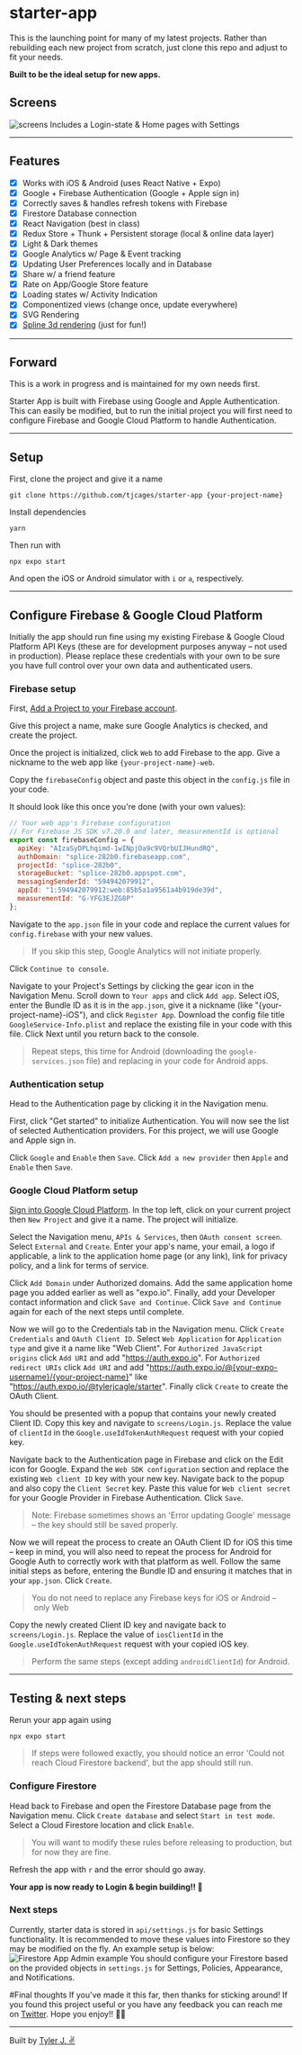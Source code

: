 # starter-app

This is the launching point for many of my latest projects. Rather than rebuilding each new project from scratch, just clone this repo and adjust to fit your needs.

**Built to be the ideal setup for new apps.**

## Screens
![screens](https://uploads-ssl.webflow.com/5f162b0e0ce5746130d59063/6226b3719b41223c64e031dc_screens.png)
Includes a Login-state & Home pages with Settings

---

## Features
- [x] Works with iOS & Android (uses React Native + Expo)
- [x] Google + Firebase Authentication (Google + Apple sign in)
- [x] Correctly saves & handles refresh tokens with Firebase
- [x] Firestore Database connection
- [x] React Navigation (best in class)
- [x] Redux Store + Thunk + Persistent storage (local & online data layer)
- [x] Light & Dark themes
- [x] Google Analytics w/ Page & Event tracking
- [x] Updating User Preferences locally and in Database
- [x] Share w/ a friend feature
- [x] Rate on App/Google Store feature
- [x] Loading states w/ Activity Indication
- [x] Componentized views (change once, update everywhere)
- [x] SVG Rendering 
- [x] [Spline 3d rendering](https://spline.design) (just for fun!)

---

## Forward
This is a work in progress and is maintained for my own needs first. 

Starter App is built with Firebase using Google and Apple Authentication. This can easily be modified, but to run the initial project you will first need to configure Firebase and Google Cloud Platform to handle Authentication.

---

## Setup
First, clone the project and give it a name
```
git clone https://github.com/tjcages/starter-app {your-project-name}
```
Install dependencies
```
yarn
```
Then run with
```
npx expo start
```
And open the iOS or Android simulator with `i` or `a`, respectively.

---

## Configure Firebase & Google Cloud Platform

Initially the app should run fine using my existing Firebase & Google Cloud Platform API Keys (these are for development purposes anyway – not used in production).
Please replace these credentials with your own to be sure you have full control over your own data and authenticated users.

### Firebase setup
First, [Add a Project to your Firebase account](https://console.firebase.google.com/u/0/).

Give this project a name, make sure Google Analytics is checked, and create the project.

Once the project is initialized, click `Web` to add Firebase to the app. Give a nickname to the web app like `{your-project-name}-web`.

Copy the `firebaseConfig` object and paste this object in the `config.js` file in your code. 

It should look like this once you're done (with your own values):
```js
// Your web app's Firebase configuration
// For Firebase JS SDK v7.20.0 and later, measurementId is optional
export const firebaseConfig = {
  apiKey: "AIzaSyDPLhqimd-1wINpjOa9c9VQrbUIJHundRQ",
  authDomain: "splice-282b0.firebaseapp.com",
  projectId: "splice-282b0",
  storageBucket: "splice-282b0.appspot.com",
  messagingSenderId: "594942079912",
  appId: "1:594942079912:web:85b5a1a9561a4b919de39d",
  measurementId: "G-YFG3EJZG8P"
};
```
Navigate to the `app.json` file in your code and replace the current values for `config.firebase` with your new values.
> If you skip this step, Google Analytics will not initiate properly.

Click `Continue to console`.

Navigate to your Project's Settings by clicking the gear icon in the Navigation Menu. Scroll down to `Your apps` and click `Add app`. Select iOS, enter the Bundle ID as it is in the `app.json`, give it a nickname (like "{your-project-name}-iOS"), and click `Register App`. Download the config file title `GoogleService-Info.plist` and replace the existing file in your code with this file. Click Next until you return back to the console.

> Repeat steps, this time for Android (downloading the `google-services.json` file) and replacing in your code for Android apps.

### Authentication setup
Head to the Authentication page by clicking it in the Navigation menu.

First, click "Get started" to initialize Authentication. You will now see the list of selected Authentication providers. For this project, we will use Google and Apple sign in.

Click `Google` and `Enable` then `Save`. Click `Add a new provider` then `Apple` and `Enable` then `Save`.

### Google Cloud Platform setup
[Sign into Google Cloud Platform](https://console.cloud.google.com/home/dashboard). In the top left, click on your current project then `New Project` and give it a name. The project will initialize.

Select the Navigation menu, `APIs & Services`, then `OAuth consent screen`. Select `External` and `Create`. Enter your app's name, your email, a logo if applicable, a link to the application home page (or any link), link for privacy policy, and a link for terms of service.

Click `Add Domain` under Authorized domains. Add the same application home page you added earlier as well as "expo.io". Finally, add your Developer contact information and click `Save and Continue`. Click `Save and Continue` again for each of the next steps until complete.

Now we will go to the Credentials tab in the Navigation menu. Click `Create Credentials` and `OAuth Client ID`. Select `Web Application` for `Application type` and give it a name like "Web Client". For `Authorized JavaScript origins` click `Add URI` and add "https://auth.expo.io". For `Authorized redirect URIs` click `Add URI` and add "https://auth.expo.io/@{your-expo-username}/{your-project-name}" like "https://auth.expo.io/@tylerjcagle/starter". Finally click `Create` to create the OAuth Client.

You should be presented with a popup that contains your newly created Client ID. Copy this key and navigate to `screens/Login.js`. Replace the value of `clientId` in the `Google.useIdTokenAuthRequest` request with your copied key.

Navigate back to the Authentication page in Firebase and click on the Edit icon for Google. Expand the `Web SDK configuration` section and replace the existing `Web client ID` key with your new key. Navigate back to the popup and also copy the `Client Secret` key. Paste this value for `Web client secret` for your Google Provider in Firebase Authentication. Click `Save`.
> Note: Firebase sometimes shows an 'Error updating Google' message – the key should still be saved properly.

Now we will repeat the process to create an OAuth Client ID for iOS this time – keep in mind, you will also need to repeat the process for Android for Google Auth to correctly work with that platform as well. Follow the same initial steps as before, entering the Bundle ID and ensuring it matches that in your `app.json`. Click `Create`.
> You do not need to replace any Firebase keys for iOS or Android – only Web

Copy the newly created Client ID key and navigate back to `screens/Login.js`. Replace the value of `iosClientId` in the `Google.useIdTokenAuthRequest` request with your copied iOS key. 
> Perform the same steps (except adding `androidClientId`) for Android.

---

## Testing & next steps
Rerun your app again using
```
npx expo start
```
> If steps were followed exactly, you should notice an error 'Could not reach Cloud Firestore backend', but the app should still run.

### Configure Firestore
Head back to Firebase and open the Firestore Database page from the Navigation menu. Click `Create database` and select `Start in test mode`. Select a Cloud Firestore location and click `Enable`.
> You will want to modify these rules before releasing to production, but for now they are fine.

Refresh the app with `r` and the error should go away.

**Your app is now ready to Login & begin building!! 🚀**

### Next steps
Currently, starter data is stored in `api/settings.js` for basic Settings functionality. It is recommended to move these values into Firestore so they may be modified on the fly. An example setup is below:
![Firestore App Admin example](https://uploads-ssl.webflow.com/5f162b0e0ce5746130d59063/6226e0f7a926ce643938e4df_Screen%20Shot%202022-03-07%20at%209.50.14%20PM.png)
You should configure your Firestore based on the provided objects in `settings.js` for Settings, Policies, Appearance, and Notifications.

#Final thoughts
If you've made it this far, then thanks for sticking around! If you found this project useful or you have any feedback you can reach me on [Twitter](https://twitter.com/tj_cages). Hope you enjoy!! 🎉🎉

---

Built by [Tyler J. ✌️](https://tylerj.me)
